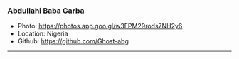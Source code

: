 ### Abdullahi Baba Garba
- Photo: https://photos.app.goo.gl/w3FPM29rods7NH2y6
- Location: Nigeria
- Github: https://github.com/Ghost-abg
***
